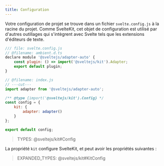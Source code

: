 ```yaml
---
title: Configuration
---
```


Votre configuration de projet se trouve dans un fichier `svelte.config.js` à la racine du projet. Comme SvelteKit, cet objet de configuration est utilisé par d'autres outillages qui s'intègrent avec Svelte tels que les extensions d'éditeurs de texte.

```js
/// file: svelte.config.js
// @filename: ambient.d.ts
declare module '@sveltejs/adapter-auto' {
	const plugin: () => import('@sveltejs/kit').Adapter;
	export default plugin;
}

// @filename: index.js
// ---cut---
import adapter from '@sveltejs/adapter-auto';

/** @type {import('@sveltejs/kit').Config} */
const config = {
	kit: {
		adapter: adapter()
	}
};

export default config;
```

> TYPES: @sveltejs/kit#Config

La propriété `kit` configure SvelteKit, et peut avoir les propriétés suivantes :

> EXPANDED_TYPES: @sveltejs/kit#KitConfig
